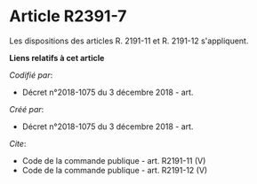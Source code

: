 # Article R2391-7

Les dispositions des articles R. 2191-11 et R. 2191-12 s'appliquent.

**Liens relatifs à cet article**

_Codifié par_:

  - Décret n°2018-1075 du 3 décembre 2018 - art.

_Créé par_:

  - Décret n°2018-1075 du 3 décembre 2018 - art.

_Cite_:

  - Code de la commande publique - art. R2191-11 (V)
  - Code de la commande publique - art. R2191-12 (V)
